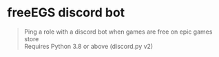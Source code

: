 # freeEGS discord bot
 > Ping a role with a discord bot when games are free on epic games store  
 Requires Python 3.8 or above (discord.py v2)
 